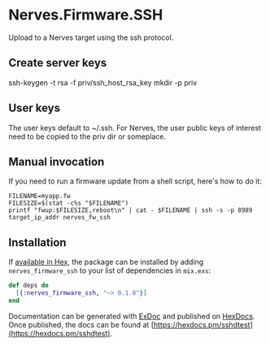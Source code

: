 # Nerves.Firmware.SSH

Upload to a Nerves target using the ssh protocol.

## Create server keys

ssh-keygen -t rsa -f priv/ssh_host_rsa_key
mkdir -p priv

## User keys

The user keys default to ~/.ssh. For Nerves, the user public keys of interest need to
be copied to the priv dir or someplace.

## Manual invocation

If you need to run a firmware update from a shell script, here's how to do it:

```
FILENAME=myapp.fw
FILESIZE=$(stat -c%s "$FILENAME")
printf "fwup:$FILESIZE,reboot\n" | cat - $FILENAME | ssh -s -p 8989 target_ip_addr nerves_fw_ssh
```

## Installation

If [available in Hex](https://hex.pm/docs/publish), the package can be installed
by adding `nerves_firmware_ssh` to your list of dependencies in `mix.exs`:

```elixir
def deps do
  [{:nerves_firmware_ssh, "~> 0.1.0"}]
end
```

Documentation can be generated with [ExDoc](https://github.com/elixir-lang/ex_doc)
and published on [HexDocs](https://hexdocs.pm). Once published, the docs can
be found at [https://hexdocs.pm/sshdtest](https://hexdocs.pm/sshdtest).

